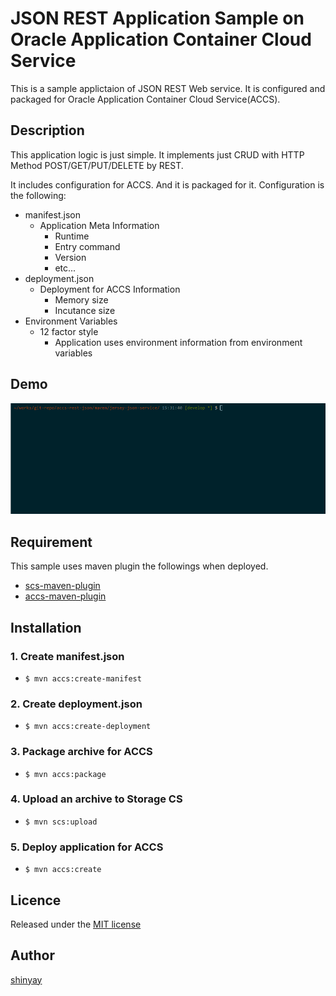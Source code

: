 # JSON REST Application Sample on Oracle Application Container Cloud Service

This is a sample applictaion of JSON REST Web service.
It is configured and packaged for Oracle Application Container Cloud Service(ACCS).

## Description

This application logic is just simple.
It implements just CRUD with HTTP Method POST/GET/PUT/DELETE by REST.

It includes configuration for ACCS. And it is packaged for it.
Configuration is the following:

- manifest.json
  - Application Meta Information
    - Runtime
    - Entry command
    - Version
    - etc...
- deployment.json
  - Deployment for ACCS Information
    - Memory size
    - Incutance size
- Environment Variables
  - 12 factor style
    - Application uses environment information from environment variables

## Demo

![accs-rest-json-demo](images/acces-rest-json-demo.gif)

## Requirement

This sample uses maven plugin the followings when deployed.

- [scs-maven-plugin](https://github.com/shinyay/scs-maven-plugin)
- [accs-maven-plugin](https://github.com/shinyay/accs-maven-plugin)

## Installation

### 1. Create manifest.json

- `$ mvn accs:create-manifest`

### 2. Create deployment.json

- `$ mvn accs:create-deployment`

### 3. Package archive for ACCS

- `$ mvn accs:package`

### 4. Upload an archive to Storage CS

- `$ mvn scs:upload`

### 5. Deploy application for ACCS

- `$ mvn accs:create`

## Licence

Released under the [MIT license](https://gist.githubusercontent.com/shinyay/56e54ee4c0e22db8211e05e70a63247e/raw/44f0f4de510b4f2b918fad3c91e0845104092bff/LICENSE)

## Author

[shinyay](https://github.com/shinyay)
